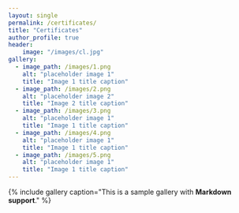```yaml
---
layout: single
permalink: /certificates/
title: "Certificates"
author_profile: true
header: 
    image: "/images/cl.jpg"
gallery:
  - image_path: /images/1.png
    alt: "placeholder image 1"
    title: "Image 1 title caption"
  - image_path: /images/2.png
    alt: "placeholder image 2"
    title: "Image 2 title caption"
  - image_path: /images/3.png
    alt: "placeholder image 1"
    title: "Image 1 title caption"
  - image_path: /images/4.png
    alt: "placeholder image 1"
    title: "Image 1 title caption"
  - image_path: /images/5.png
    alt: "placeholder image 1"
    title: "Image 1 title caption"
---
```

{% include gallery caption="This is a sample gallery with **Markdown support**." %}
